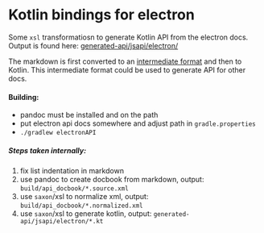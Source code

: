 # Kotlin bindings for electron

Some `xsl` transformatiosn to generate Kotlin API from the electron docs. Output is found here: [generated-api/jsapi/electron/](https://github.com/fab1an/kotlin-electron-api/tree/master/generated-api/jsapi/electron)

The markdown is first converted to an [intermediate format](https://github.com/fab1an/kotlin-electron-api/tree/master/build/api_docbook) and then to Kotlin. This intermediate format could be used to generate API for other docs.

#### Building:
* pandoc must be installed and on the path
* put electron api docs somewhere and adjust path in `gradle.properties`
* ```./gradlew electronAPI```

##### Steps taken internally:

1. fix list indentation in markdown
2. use pandoc to create docbook from markdown, output: `build/api_docbook/*.source.xml`
3. use `saxon`/xsl to normalize xml, output: `build/api_docbook/*.normalized.xml`
4. use `saxon`/xsl to generate kotlin, output: `generated-api/jsapi/electron/*.kt`
